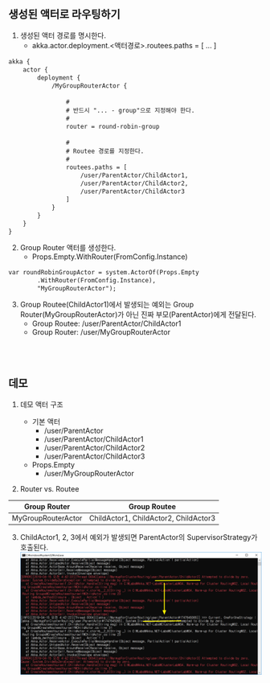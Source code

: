 ## 생성된 액터로 라우팅하기
1. 생성된 액터 경로를 명시한다.
   - akka.actor.deployment.<액터경로>.routees.paths = [ ... ]
```
akka {
	actor {
		deployment {
			/MyGroupRouterActor {

				#
				# 반드시 "... - group"으로 지정해야 한다.
				#
				router = round-robin-group

				#
				# Routee 경로를 지정한다.
				#
				routees.paths = [
					/user/ParentActor/ChildActor1,
					/user/ParentActor/ChildActor2,
					/user/ParentActor/ChildActor3
				]
			}
		}
	}
}
```

2. Group Router 액터를 생성한다.
   - Props.Empty.WithRouter(FromConfig.Instance)
```
var roundRobinGroupActor = system.ActorOf(Props.Empty
		.WithRouter(FromConfig.Instance),
		"MyGroupRouterActor");
```

3. Group Routee(ChildActor1)에서 발생되는 예외는 Group Router(MyGroupRouterActor)가 아닌 진짜 부모(ParentActor)에게 전달된다.
   - Group Routee: /user/ParentActor/ChildActor1
   - Group Router: /user/MyGroupRouterActor
  
<br/>
<br/>

## 데모
1. 데모 액터 구조
   - 기본 액터
     - /user/ParentActor
     - /user/ParentActor/ChildActor1
     - /user/ParentActor/ChildActor2
     - /user/ParentActor/ChildActor3
   - Props.Empty
     - /user/MyGroupRouterActor

2. Router vs. Routee 

| Group Router  | Group Routee  |  
| --- | --- |  
| MyGroupRouterActor | ChildActor1, ChildActor2, ChildActor3 |  

3. ChildActor1, 2, 3에서 예외가 발생되면 ParentActor의 SupervisorStrategy가 호출된다.
![](./Images/Result.png)
